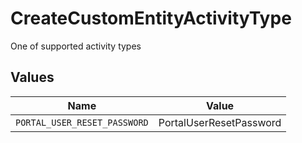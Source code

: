 # CreateCustomEntityActivityType

One of supported activity types


## Values

| Name                         | Value                        |
| ---------------------------- | ---------------------------- |
| `PORTAL_USER_RESET_PASSWORD` | PortalUserResetPassword      |
